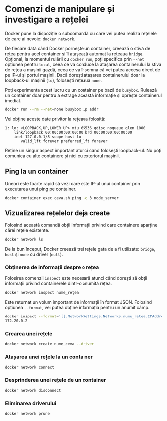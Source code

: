 # Comenzi de manipulare și investigare a rețelei

Docker pune la dispoziție o subcomandă cu care vei putea realiza rețelele de care ai nevoie: `docker network`.

De fiecare dată când Docker pornește un container, creează o stivă de rețea pentru acel container și îl atașează automat la rețeaua `bridge`. Opțional, la momentul rulării cu `docker run`, poți specifica prin `--net` opțiunea pentru `local`, ceea ce va conduce la atașarea containerului la stiva de rețea a mașinii gazdă, ceea ce va însemna că vei putea accesa direct de pe IP-ul și portul mașinii. Dacă dorești atașarea containerului doar la loopback-ul mașinii (`lo`), folosești rețeaua `none`.

Poți experimenta acest lucru cu un container pe bază de `busybox`. Rulează un container doar pentru a extrage această informație și oprește containerul imediat.

```bash
docker run --rm --net=none busybox ip addr
```

Vei obține aceste date privitor la rețeaua folosită:

```text
1: lo: <LOOPBACK,UP,LOWER_UP> mtu 65536 qdisc noqueue qlen 1000
    link/loopback 00:00:00:00:00:00 brd 00:00:00:00:00:00
    inet 127.0.0.1/8 scope host lo
       valid_lft forever preferred_lft forever
```

Reține un singur aspect important atunci când folosești loopback-ul. Nu poți comunica cu alte containere și nici cu exteriorul mașinii.

## Ping la un container

Uneori este foarte rapid să vezi care este IP-ul unui container prin executarea unui ping pe container.

```bash
docker container exec ceva.sh ping -c 3 node_server
```

## Vizualizarea rețelelor deja create

Folosind această comandă obții informații privind care containere aparține cărei rețele existente.

```bash
docker network ls
```

De la bun început, Docker creează trei rețele gata de a fi utilizate: `bridge`, `host` și `none` cu driver (`null`).

### Obținerea de informații despre o rețea

Folosirea comenzii `inspect` este necesară atunci când dorești să obții informații privind containerele dintr-o anumită rețea.

```bash
docker network inspect nume_rețea
```

Este returnat un volum important de informații în format JSON. Folosind opțiunea `--format`, vei putea obține informația pentru un anumit câmp.

```bash
docker inspect --format='{{.NetworkSettings.Networks.nume_retea.IPAddress}}' 8a6
172.20.0.2
```

### Crearea unei rețele

```bash
docker network create nume_ceva --driver
```

### Atașarea unei rețele la un container

```bash
docker network connect
```

### Desprinderea unei rețele de un container

```bash
docker network disconnect
```

### Eliminarea driverului

```bash
docker network prune
```
